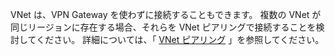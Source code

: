VNet は、VPN Gateway を使わずに接続することもできます。 複数の VNet が同じリージョンに存在する場合、それらを VNet ピアリングで接続することを検討してください。 詳細については、「 [VNet ピアリング](../articles/virtual-network/virtual-network-peering-overview.md) 」を参照してください。



<!--HONumber=Nov16_HO2-->


